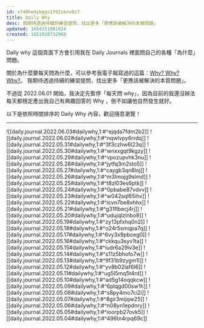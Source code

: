 ```yaml
---
id: xf48hedybgqs1f92sknv0z7
title: Daily Why
desc: 我期待透過持續的練習提問，找出更多「更應該被解決的本質問題」
updated: 1654251981024
created: 1651928732968
---
```


Daily why 這個頁面下方會引用我在 Daily Journals 裡面問自己的各種「為什麼」問題。

關於為什麼要每天問為什麼，可以參考我電子報寫過的這篇：[Why? Why? Why?](https://pinchlime.substack.com/p/why-why-why?s=w)。
我期待透過持續的練習提問，找出更多「更應該被解決的本質問題」。

不過從 2022.06.01 開始，我決定先暫停「每天問 why」，因為目前的我還沒辦法每天都穩定產出我自己有興趣回答的 Why ，倒不如讓他自然發生就好。

以下是依照時間排序的 Daily Why 內容，歡迎隨意瀏覽！

---

![[daily.journal.2022.06.03#dailywhy,1:#^ejqda7fdm2b2]]
![[daily.journal.2022.06.02#dailywhy,1:#^nqwlvpy6rrdq]]
![[daily.journal.2022.05.31#dailywhy,1:#^3f3czhw6l23q]]
![[daily.journal.2022.05.30#dailywhy,1:#^wnxxgqt9kgzy]]
![[daily.journal.2022.05.29#dailywhy,1:#^vpozupvhk3nu]]
![[daily.journal.2022.05.28#dailywhy,1:#^jytfq3m2sto5]]
![[daily.journal.2022.05.27#dailywhy,1:#^caygb3qn8loj]]
![[daily.journal.2022.05.26#dailywhy,1:#^m3lmojg9slmd]]
![[daily.journal.2022.05.25#dailywhy,1:#^t8zl03es6ptk]]
![[daily.journal.2022.05.24#dailywhy,1:#^0pbabe87vdvv]]
![[daily.journal.2022.05.23#dailywhy,1:#^w042sql65ihv]]
![[daily.journal.2022.05.22#dailywhy,1:#^icvn7be8xhhx]]
![[daily.journal.2022.05.21#dailywhy,1:#^g31flbecj4rj]]
![[daily.journal.2022.05.20#dailywhy,1:#^udujqlzlnbo9]]
![[daily.journal.2022.05.19#dailywhy,1:#^zy13pfxhq0n2]]
![[daily.journal.2022.05.18#dailywhy,1:#^o24r5smqpa7q]]
![[daily.journal.2022.05.17#dailywhy,1:#^6vy3x9pbceg0]]
![[daily.journal.2022.05.16#dailywhy,1:#^ckkqu3syv1ta]]
![[daily.journal.2022.05.15#dailywhy,1:#^iudr6a29iv3e]]
![[daily.journal.2022.05.14#dailywhy,1:#^s11z5bhofo7w]]
![[daily.journal.2022.05.13#dailywhy,1:#^9f31b9zygm1l]]
![[daily.journal.2022.05.12#dailywhy,1:#^yv8b02laf6l6]]
![[daily.journal.2022.05.11#dailywhy,1:#^ug5l5mq5t4rd]]
![[daily.journal.2022.05.10#dailywhy,1:#^ad5g14oqqkcw]]
![[daily.journal.2022.05.09#dailywhy,1:#^6plqgd00sw1h]]
![[daily.journal.2022.05.08#dailywhy,1:#^s8py4mo7ci2i]]
![[daily.journal.2022.05.07#dailywhy,1:#^8gir3mijqw25]]
![[daily.journal.2022.05.06#dailywhy,1:#^n08yn1epdnry]]
![[daily.journal.2022.05.05#dailywhy,1:#^ioorpb27ovk5]]
![[daily.journal.2022.05.04#dailywhy,1:#^496tn4rpq69c]]
